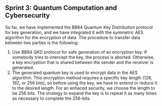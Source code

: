 ## Sprint 3: Quantum Computation and Cybersecurity

So far, we have implemented the BB84 Quantum Key Distribution protocol for key generation, and we have integrated it with the symmetric AES algorithm for the encryption of data. The procedure to transfer data between two parties is the following:

1. Use BB84 QKD protocol for safe generation of an encryption key. If somebody tries to intercept the key, the process is aborted. Otherwise, a key encryption that is shared between the sender and the receiver is generated.
2. The generated quantum key is used to encrypt data in the AES algorithm. This encryption method requires a specific key length (128, 192, or 256 bits), so before using the key, we have to extend or reduce it to the desired length. For an enhaced security, we choose the length to be 256 bits. The strategy to expand the key is to repeat it as many times as necessary to complete the 256-bits.
